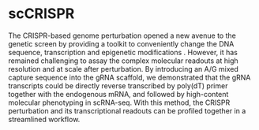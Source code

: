 # scCRISPR


The CRISPR-based genome perturbation opened a new avenue to the genetic screen by providing a toolkit to conveniently change the DNA sequence, transcription and epigenetic modifications . However, it has remained challenging to assay the complex molecular readouts at high resolution and at scale after perturbation. By introducing an A/G mixed capture sequence into the gRNA scaffold, we demonstrated that the gRNA transcripts could be directly reverse transcribed by poly(dT) primer together with the endogenous mRNA, and followed by high-content molecular phenotyping in scRNA-seq. With this method, the CRISPR perturbation and its transcriptional readouts can be profiled together in a streamlined workflow.
